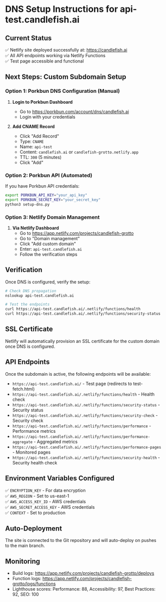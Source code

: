 # DNS Setup Instructions for api-test.candlefish.ai

## Current Status
✅ Netlify site deployed successfully at: https://candlefish.ai  
✅ All API endpoints working via Netlify Functions  
✅ Test page accessible and functional  

## Next Steps: Custom Subdomain Setup

### Option 1: Porkbun DNS Configuration (Manual)
1. **Login to Porkbun Dashboard**
   - Go to https://porkbun.com/account/dns/candlefish.ai
   - Login with your credentials

2. **Add CNAME Record**
   - Click "Add Record"
   - Type: `CNAME`
   - Name: `api-test`
   - Content: `candlefish.ai` or `candlefish-grotto.netlify.app`
   - TTL: `300` (5 minutes)
   - Click "Add"

### Option 2: Porkbun API (Automated)
If you have Porkbun API credentials:

```bash
export PORKBUN_API_KEY="your_api_key"
export PORKBUN_SECRET_KEY="your_secret_key"
python3 setup-dns.py
```

### Option 3: Netlify Domain Management
1. **Via Netlify Dashboard**
   - Go to https://app.netlify.com/projects/candlefish-grotto
   - Go to "Domain management"
   - Click "Add custom domain"
   - Enter: `api-test.candlefish.ai`
   - Follow the verification steps

## Verification
Once DNS is configured, verify the setup:

```bash
# Check DNS propagation
nslookup api-test.candlefish.ai

# Test the endpoints
curl https://api-test.candlefish.ai/.netlify/functions/health
curl https://api-test.candlefish.ai/.netlify/functions/security-status
```

## SSL Certificate
Netlify will automatically provision an SSL certificate for the custom domain once DNS is configured.

## API Endpoints
Once the subdomain is active, the following endpoints will be available:

- `https://api-test.candlefish.ai/` - Test page (redirects to test-fetch.html)
- `https://api-test.candlefish.ai/.netlify/functions/health` - Health check
- `https://api-test.candlefish.ai/.netlify/functions/security-status` - Security status
- `https://api-test.candlefish.ai/.netlify/functions/security-check` - Security check
- `https://api-test.candlefish.ai/.netlify/functions/performance` - Performance metrics
- `https://api-test.candlefish.ai/.netlify/functions/performance-aggregate` - Aggregated metrics
- `https://api-test.candlefish.ai/.netlify/functions/performance-pages` - Monitored pages
- `https://api-test.candlefish.ai/.netlify/functions/security-health` - Security health check

## Environment Variables Configured
✅ `ENCRYPTION_KEY` - For data encryption  
✅ `AWS_REGION` - Set to us-east-1  
✅ `AWS_ACCESS_KEY_ID` - AWS credentials  
✅ `AWS_SECRET_ACCESS_KEY` - AWS credentials  
✅ `CONTEXT` - Set to production  

## Auto-Deployment
The site is connected to the Git repository and will auto-deploy on pushes to the main branch.

## Monitoring
- Build logs: https://app.netlify.com/projects/candlefish-grotto/deploys
- Function logs: https://app.netlify.com/projects/candlefish-grotto/logs/functions
- Lighthouse scores: Performance: 88, Accessibility: 97, Best Practices: 92, SEO: 100